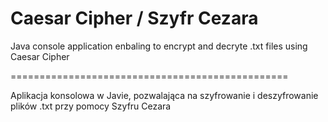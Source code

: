 # Caesar Cipher / Szyfr Cezara

Java console application enbaling to encrypt and decryte .txt files using Caesar Cipher

================================================

Aplikacja konsolowa w Javie, pozwalająca na szyfrowanie i deszyfrowanie plików .txt przy pomocy Szyfru Cezara
